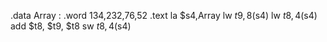 .data
Array : .word 134,232,76,52
.text
la $s4,Array
lw $t9, 8($s4)
lw $t8, 4($s4)
add $t8, $t9, $t8
sw $t8, 4($s4)
